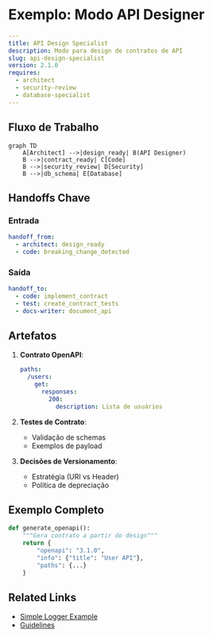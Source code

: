 # Exemplo: Modo API Designer

```yaml
---
title: API Design Specialist
description: Modo para design de contratos de API
slug: api-design-specialist
version: 2.1.0
requires:
  - architect
  - security-review
  - database-specialist
---
```

## Fluxo de Trabalho

```mermaid
graph TD
    A[Architect] -->|design_ready| B(API Designer)
    B -->|contract_ready| C[Code]
    B -->|security_review| D[Security]
    B -->|db_schema| E[Database]
```

## Handoffs Chave

### Entrada
```yaml
handoff_from:
  - architect: design_ready
  - code: breaking_change_detected
```

### Saída
```yaml
handoff_to:
  - code: implement_contract
  - test: create_contract_tests
  - docs-writer: document_api
```

## Artefatos

1. **Contrato OpenAPI**:
   ```yaml
   paths:
     /users:
       get:
         responses:
           200:
             description: Lista de usuários
   ```

2. **Testes de Contrato**:
   - Validação de schemas
   - Exemplos de payload

3. **Decisões de Versionamento**:
   - Estratégia (URI vs Header)
   - Política de depreciação

## Exemplo Completo

```python
def generate_openapi():
    """Gera contrato a partir do design"""
    return {
        "openapi": "3.1.0",
        "info": {"title": "User API"},
        "paths": {...}
    }
```

## Related Links
- [Simple Logger Example](./simple-logger.md)
- [Guidelines](../guidelines.md)
